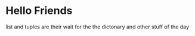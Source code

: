 <h1>Hello Friends</h1>
list and tuples are their  
wait for the the dictonary and other stuff of the day 
